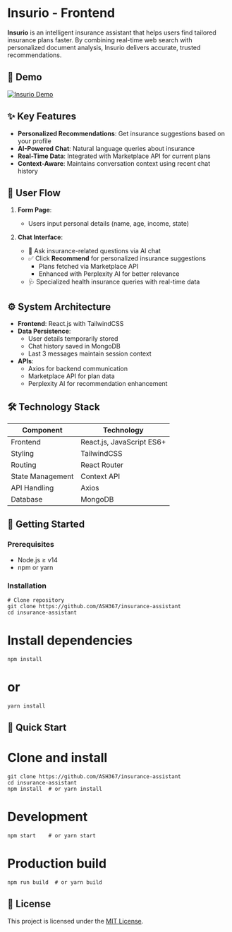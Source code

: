 # Insurio - Frontend

**Insurio** is an intelligent insurance assistant that helps users find tailored insurance plans faster. By combining real-time web search with personalized document analysis, Insurio delivers accurate, trusted recommendations.

## 📸 Demo

[![Insurio Demo](https://img.youtube.com/vi/05jEwKGhr0w/0.jpg)](https://youtu.be/05jEwKGhr0w)

## ✨ Key Features

- **Personalized Recommendations**: Get insurance suggestions based on your profile
- **AI-Powered Chat**: Natural language queries about insurance
- **Real-Time Data**: Integrated with Marketplace API for current plans
- **Context-Aware**: Maintains conversation context using recent chat history

## 🚀 User Flow

1. **Form Page**:
   - Users input personal details (name, age, income, state)
   
2. **Chat Interface**:
   - 💬 Ask insurance-related questions via AI chat
   - ✅ Click **Recommend** for personalized insurance suggestions
     - Plans fetched via Marketplace API
     - Enhanced with Perplexity AI for better relevance
   - 🩺 Specialized health insurance queries with real-time data

## ⚙️ System Architecture

- **Frontend**: React.js with TailwindCSS
- **Data Persistence**:
  - User details temporarily stored
  - Chat history saved in MongoDB
  - Last 3 messages maintain session context
- **APIs**:
  - Axios for backend communication
  - Marketplace API for plan data
  - Perplexity AI for recommendation enhancement

## 🛠️ Technology Stack

| Component        | Technology               |
|------------------|--------------------------|
| Frontend         | React.js, JavaScript ES6+|
| Styling          | TailwindCSS              |
| Routing          | React Router             |
| State Management | Context API              |
| API Handling     | Axios                    |
| Database         | MongoDB                  |

## 🏁 Getting Started

### Prerequisites

- Node.js ≥ v14
- npm or yarn

### Installation

```
# Clone repository
git clone https://github.com/ASH367/insurance-assistant
cd insurance-assistant
```

# Install dependencies
```
npm install
```
# or
```
yarn install
```

## 🚀 Quick Start

# Clone and install
```
git clone https://github.com/ASH367/insurance-assistant
cd insurance-assistant
npm install  # or yarn install
```

# Development
```
npm start    # or yarn start
```

# Production build
```
npm run build  # or yarn build
```

## 📄 License

This project is licensed under the [MIT License](LICENSE).
